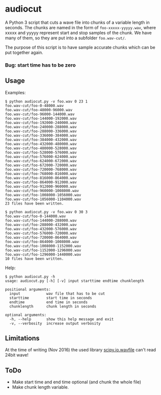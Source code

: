 # audiocut
A Python 3 script that cuts a wave file into chunks of a variable length in seconds.
The chunks are named in the form of `foo-xxxxx-yyyyy.wav`, where xxxxx and yyyyy represent start and stop samples of the chunk. We have many of them, so they are put into a subfolder `foo.wav-cut/`.

The purpose of this script is to have sample accurate chunks which can be put together again.

### Bug: start time has to be zero ###

## Usage ##
Examples:

    $ python audiocut.py -v foo.wav 0 23 1
    foo.wav-cut/foo-0-48000.wav
    foo.wav-cut/foo-48000-96000.wav
    foo.wav-cut/foo-96000-144000.wav
    foo.wav-cut/foo-144000-192000.wav
    foo.wav-cut/foo-192000-240000.wav
    foo.wav-cut/foo-240000-288000.wav
    foo.wav-cut/foo-288000-336000.wav
    foo.wav-cut/foo-336000-384000.wav
    foo.wav-cut/foo-384000-432000.wav
    foo.wav-cut/foo-432000-480000.wav
    foo.wav-cut/foo-480000-528000.wav
    foo.wav-cut/foo-528000-576000.wav
    foo.wav-cut/foo-576000-624000.wav
    foo.wav-cut/foo-624000-672000.wav
    foo.wav-cut/foo-672000-720000.wav
    foo.wav-cut/foo-720000-768000.wav
    foo.wav-cut/foo-768000-816000.wav
    foo.wav-cut/foo-816000-864000.wav
    foo.wav-cut/foo-864000-912000.wav
    foo.wav-cut/foo-912000-960000.wav
    foo.wav-cut/foo-960000-1008000.wav
    foo.wav-cut/foo-1008000-1056000.wav
    foo.wav-cut/foo-1056000-1104000.wav
    23 files have been written.

    $ python audiocut.py -v foo.wav 0 30 3
    foo.wav-cut/foo-0-144000.wav
    foo.wav-cut/foo-144000-288000.wav
    foo.wav-cut/foo-288000-432000.wav
    foo.wav-cut/foo-432000-576000.wav
    foo.wav-cut/foo-576000-720000.wav
    foo.wav-cut/foo-720000-864000.wav
    foo.wav-cut/foo-864000-1008000.wav
    foo.wav-cut/foo-1008000-1152000.wav
    foo.wav-cut/foo-1152000-1296000.wav
    foo.wav-cut/foo-1296000-1440000.wav
    10 files have been written.

Help:

    $ python audiocut.py -h
    usage: audiocut.py [-h] [-v] input starttime endtime chunklength

    positional arguments:
      input            wav file that has to be cut
      starttime        start time in seconds
      endtime          end time in seconds
      chunklength      chunk length in seconds

    optional arguments:
      -h, --help       show this help message and exit
      -v, --verbosity  increase output verbosity

## Limitations ##
At the time of writing (Nov 2016) the used library [scipy.io.wavfile](https://docs.scipy.org/doc/scipy/reference/generated/scipy.io.wavfile.read.html) can't read 24bit wave!

## ToDo ##
* Make start time and end time optional (and chunk the whole file)
* Make chunk length variable.
